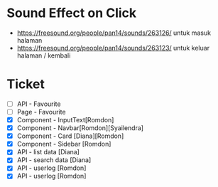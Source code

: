 # Sound Effect on Click

- https://freesound.org/people/pan14/sounds/263126/ untuk masuk halaman
- https://freesound.org/people/pan14/sounds/263123/ untuk keluar halaman / kembali

# Ticket

- [ ] API - Favourite
- [ ] Page - Favourite
- [x] Component - InputText[Romdon]
- [x] Component - Navbar[Romdon][Syailendra]
- [x] Component - Card [Diana][Romdon]
- [x] Component - Sidebar [Romdon]
- [x] API - list data [Diana]
- [x] API - search data [Diana]
- [x] API - userlog [Romdon]
- [x] API - userlog [Romdon]
